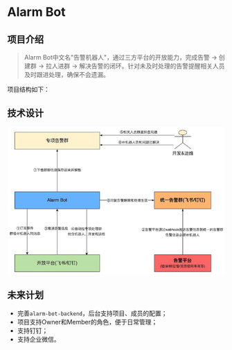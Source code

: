 # Alarm Bot

## 项目介绍

> Alarm Bot中文名"告警机器人"，通过三方平台的开放能力，完成告警 -> 创建群 -> 拉人进群 -> 解决告警的闭环。针对未及时处理的告警提醒相关人员及时跟进处理，确保不会遗漏。

项目结构如下：

## 技术设计

![流程图](docs/流程图.jpg)

## 未来计划

- 完善`alarm-bot-backend`，后台支持项目、成员的配置；
- 项目支持Owner和Member的角色，便于日常管理；
- 支持钉钉；
- 支持企业微信。